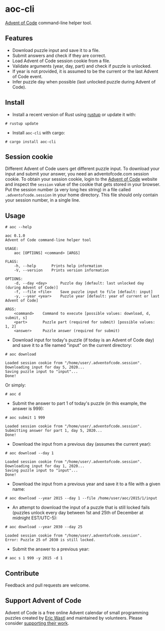 # aoc-cli

[Advent of Code](https://adventofcode.com) command-line helper tool.

## Features

- Download puzzle input and save it to a file.
- Submit answers and check if they are correct.
- Load Advent of Code session cookie from a file.
- Validate arguments (year, day, part) and check if puzzle is unlocked.
- If year is not provided, it is assumed to be the current or the last Advent of
  Code event.
- Infer puzzle day when possible (last unlocked puzzle during Advent of Code).

## Install

- Install a recent version of Rust using [rustup](https://rustup.rs/) or update
it with:
```
# rustup update
```

- Install `aoc-cli` with cargo:
```
# cargo install aoc-cli
```

## Session cookie

Different Advent of Code users get different puzzle input. To download your
input and submit your answer, you need an adventofcode.com session cookie. To
obtain your session cookie, login to the
[Advent of Code](https://adventofcode.com) website and inspect the `session`
value of the cookie that gets stored in your browser. Put the session number (a
very long hex string) in a file called `.adventofcode.session` in your home
directory. This file should only contain your session number, in a single line.

## Usage

```
# aoc --help

aoc 0.1.0
Advent of Code command-line helper tool

USAGE:
    aoc [OPTIONS] <command> [ARGS]

FLAGS:
    -h, --help       Prints help information
    -V, --version    Prints version information

OPTIONS:
    -d, --day <day>      Puzzle day [default: last unlocked day (during Advent of Code)]
    -f, --file <file>    Save puzzle input to file [default: input]
    -y, --year <year>    Puzzle year [default: year of current or last Advent of Code]

ARGS:
    <command>    Command to execute [possible values: download, d, submit, s]
    <part>       Puzzle part (required for submit) [possible values: 1, 2]
    <answer>     Puzzle answer (required for submit)
```

- Download input for today's puzzle (if today is an Advent of Code day) and save
  it to a file named "input" on the current directory:
```
# aoc download

Loaded session cookie from "/home/user/.adventofcode.session".
Downloading input for day 5, 2020...
Saving puzzle input to "input"...
Done!
```

Or simply:
```
# aoc d
```

- Submit the answer to part 1 of today's puzzle (in this example, the answer is
  999):
```
# aoc submit 1 999

Loaded session cookie from "/home/user/.adventofcode.session".
Submitting answer for part 1, day 5, 2020...
Done!
```

- Download the input from a previous day (assumes the current year):
```
# aoc download --day 1

Loaded session cookie from "/home/user/.adventofcode.session".
Downloading input for day 1, 2020...
Saving puzzle input to "input"...
Done!
```

- Download the input from a previous year and save it to a file with a given
  name:
```
# aoc download --year 2015 --day 1 --file /home/user/aoc/2015/1/input
```

- An attempt to download the input of a puzzle that is still locked fails
  (puzzles unlock every day between 1st and 25th of December at midnight
  EST/UTC-5):
```
# aoc download --year 2030 --day 25

Loaded session cookie from "/home/user/.adventofcode.session".
Error: Puzzle 25 of 2030 is still locked.
```

- Submit the answer to a previous year:
```
# aoc s 1 999 -y 2015 -d 1
```

## Contribute

Feedback and pull requests are welcome.

## Support Advent of Code

Advent of Code is a free online Advent calendar of small programming puzzles
created by [Eric Wastl](http://was.tl/) and maintained by volunteers. Please
consider [supporting their work](https://adventofcode.com/support).
